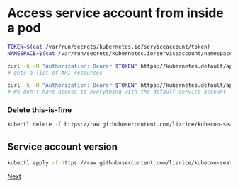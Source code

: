 # Access service account from inside a pod

```bash
TOKEN=$(cat /var/run/secrets/kubernetes.io/serviceaccount/token)
NAMESPACE=$(cat /var/run/secrets/kubernetes.io/serviceaccount/namespace)

curl -k -H "Authorization: Bearer $TOKEN" https://kubernetes.default/api/v1/
# gets a list of API resources

curl -k -H "Authorization: Bearer $TOKEN" https://kubernetes.default/api/v1/namespaces/default/pods
# We don't have access to everything with the default service account
```

### Delete this-is-fine

```bash
kubectl delete -f https://raw.githubusercontent.com/lizrice/kubecon-seattle/master/this-is-fine.yaml
```

## Service account version

```bash
kubectl apply -f https://raw.githubusercontent.com/lizrice/kubecon-seattle/master/this-is-even-better.yaml
```

[Next](./PAGE-3.md)
